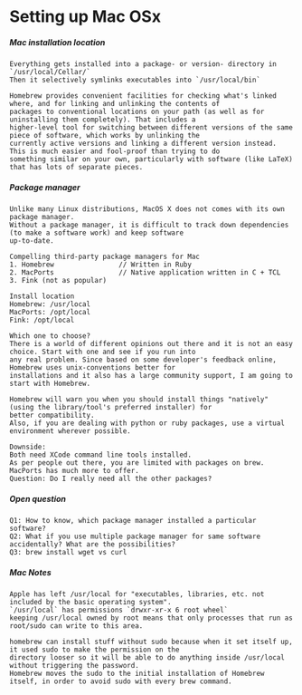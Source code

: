 # Setting up Mac OSx

##### Mac installation location

    Everything gets installed into a package- or version- directory in `/usr/local/Cellar/`
    Then it selectively symlinks executables into `/usr/local/bin`

    Homebrew provides convenient facilities for checking what's linked where, and for linking and unlinking the contents of
    packages to conventional locations on your path (as well as for uninstalling them completely). That includes a
    higher-level tool for switching between different versions of the same piece of software, which works by unlinking the
    currently active versions and linking a different version instead. This is much easier and fool-proof than trying to do
    something similar on your own, particularly with software (like LaTeX) that has lots of separate pieces.

##### Package manager

```
Unlike many Linux distributions, MacOS X does not comes with its own package manager.
Without a package manager, it is difficult to track down dependencies (to make a software work) and keep software
up-to-date.

Compelling third-party package managers for Mac
1. Homebrew                // Written in Ruby
2. MacPorts                // Native application written in C + TCL
3. Fink (not as popular)

Install location
Homebrew: /usr/local
MacPorts: /opt/local
Fink: /opt/local

Which one to choose?
There is a world of different opinions out there and it is not an easy choice. Start with one and see if you run into
any real problem. Since based on some developer's feedback online, Homebrew uses unix-conventions better for
installations and it also has a large community support, I am going to start with Homebrew.

Homebrew will warn you when you should install things "natively" (using the library/tool's preferred installer) for
better compatibility.
Also, if you are dealing with python or ruby packages, use a virtual environment wherever possible.

Downside:
Both need XCode command line tools installed.
As per people out there, you are limited with packages on brew. MacPorts has much more to offer.
Question: Do I really need all the other packages?
```

##### Open question

```
Q1: How to know, which package manager installed a particular software?
Q2: What if you use multiple package manager for same software accidentally? What are the possibilities?
Q3: brew install wget vs curl
```

##### Mac Notes

    Apple has left /usr/local for "executables, libraries, etc. not included by the basic operating system".
    `/usr/local` has permissions `drwxr-xr-x 6 root wheel`
    keeping /usr/local owned by root means that only processes that run as root/sudo can write to this area.

    homebrew can install stuff without sudo because when it set itself up, it used sudo to make the permission on the
    directory looser so it will be able to do anything inside /usr/local without triggering the password.
    Homebrew moves the sudo to the initial installation of Homebrew itself, in order to avoid sudo with every brew command.



